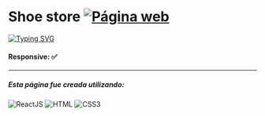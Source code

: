 # Shoe store  <a href="https://stately-malabi-29d286.netlify.app"><img alt="Página web" src="https://img.shields.io/badge/P%C3%A1gina-%23f00?style=flat-square&logo=google&logoColor=%23000"></a>

[![Typing SVG](https://readme-typing-svg.demolab.com?font=Fira+Code&pause=1000&color=F70066&random=false&width=435&lines=TIENDA+GAMER)](https://git.io/typing-svg)

#### Responsive: ✅

------------

##### Esta página fue creada utilizando:
<img alt="ReactJS" src="https://img.shields.io/badge/REACTJS-%23000?style=for-the-badge&logo=react"> <img alt="HTML" src="https://img.shields.io/badge/html-%23000?style=for-the-badge&logo=html5"> <img alt="CSS3" src="https://img.shields.io/badge/css-%23000?style=for-the-badge&logo=css3">